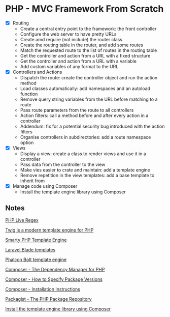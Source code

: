 
# PHP - MVC Framework From Scratch

- [x] Routing
  - Create a central entry point to the framework: the front controller
  - Configure the web server to have pretty URLs
  - Create amd require (not include) the router class
  - Create the routing table in the router, and add some routes
  - Match the requested route to the list of routes in the routing table
  - Get the controller and action from a URL with a fixed structure
  - Get the controller and action from a URL with a variable
  - Add custom variables of any format to the URL
- [x] Controllers and Actions
  - Dispatch the route: create the controller object and run the action method
  - Load classes automatically: add namespaces and an autoload function
  - Remove query string variables from the URL before matching to a route
  - Pass route parameters from the route to all controllers
  - Action filters: call a method before and after every action in a controller
  - Addendum: fix for a potential security bug introduced with the action filters
  - Organise controllers in subdirectories: add a route namespace option
- [x] Views
  - Display a view: create a class to render views and use it in a controller
  - Pass data from the controller to the view
  - Make vies easier to crate and maintain: add a template engine
  - Remove repetition in the view templates: add a base template to inherit from
- [x] Manage code using Composer
  - Install the template engine library using Composer



## Notes

[PHP Live Regex](https://www.phpliveregex.com/)

[Twig is a modern template engine for PHP](https://twig.symfony.com/)

[Smarty PHP Template Engine](https://www.smarty.net/)

[Laravel Blade templates](https://laravel.com/docs/9.x/blade)

[Phalcon Bolt template engine](https://docs.phalcon.io/5.0/en/introduction)

[Composer - The Dependency Manager for PHP](https://getcomposer.org/)

[Composer - How to Specify Package Versions](https://getcomposer.org/doc/articles/versions.md)

[Composer - Installation Instructions](https://getcomposer.org/doc/00-intro.md)

[Packagist - The PHP Package Repository](https://packagist.org/)

[Install the template engine library using Composer](https://twig.symfony.com/doc/3.x/intro.html#installation)
